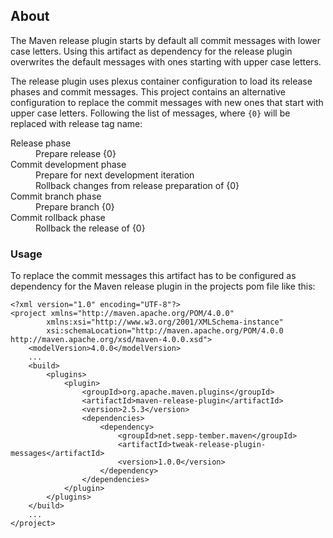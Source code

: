 ## About

The Maven release plugin starts by default all commit messages with lower case letters. Using this artifact as dependency for the release
plugin overwrites the default messages with ones starting with upper case letters.

The release plugin uses plexus container configuration to load its release phases and commit messages. This project contains an 
alternative configuration to replace the commit messages with new ones that start with upper case letters. Following the list of 
messages, where `{0}` will be replaced with release tag name:

<dl>
	<dt>Release phase</dt>
		<dd>Prepare release {0}</dd>
	<dt>Commit development phase</dt>
		<dd>Prepare for next development iteration</dd>
		<dd>Rollback changes from release preparation of {0}</dd>
	<dt>Commit branch phase</dt>
		<dd>Prepare branch {0}</dd>
	<dt>Commit rollback phase</dt>
		<dd>Rollback the release of {0}</dd>
</dl>

### Usage

To replace the commit messages this artifact has to be configured as dependency for the Maven release plugin in the projects pom file 
like this:

	<?xml version="1.0" encoding="UTF-8"?>
	<project xmlns="http://maven.apache.org/POM/4.0.0"
			xmlns:xsi="http://www.w3.org/2001/XMLSchema-instance"
			xsi:schemaLocation="http://maven.apache.org/POM/4.0.0 http://maven.apache.org/xsd/maven-4.0.0.xsd">
		<modelVersion>4.0.0</modelVersion>
		...
		<build>
			<plugins>
				<plugin>
					<groupId>org.apache.maven.plugins</groupId>
					<artifactId>maven-release-plugin</artifactId>
					<version>2.5.3</version>
					<dependencies>
						<dependency>
							<groupId>net.sepp-tember.maven</groupId>
							<artifactId>tweak-release-plugin-messages</artifactId>
							<version>1.0.0</version>
						</dependency>
					</dependencies>
				</plugin>
			</plugins>
		</build>
		...
	</project>
